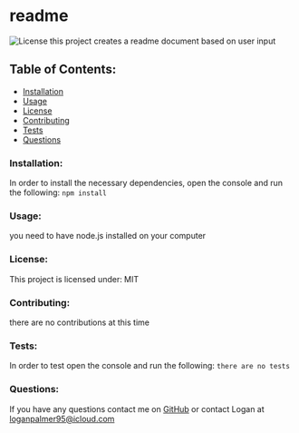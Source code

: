 # readme  
![License](https://img.shields.io/static/v1?label=License&message=MIT&color=blueviolet&style=plastic)
this project creates a readme document based on user input
## Table of Contents:
* [Installation](#installation)
* [Usage](#usage)
* [License](#license)
* [Contributing](#contributing)
* [Tests](#tests)
* [Questions](#questions)
### Installation:
In order to install the necessary dependencies, open the console and run the following:
```npm install```
### Usage:
you need to have node.js installed on your computer
### License:
This project is licensed under:
MIT
### Contributing:
there are no contributions at this time
### Tests:
In order to test open the console and run the following:
```there are no tests```
### Questions:
If you have any questions contact me on [GitHub](https://github.com/loganpalmer95) or contact 
Logan at loganpalmer95@icloud.com  
 